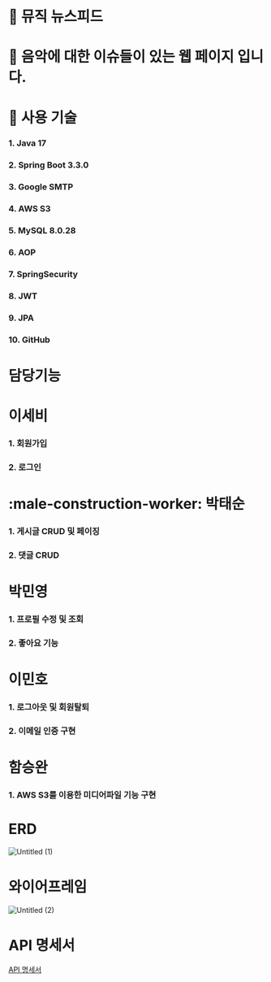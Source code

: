 # :musical_keyboard: 뮤직 뉴스피드
# :guitar: 음악에 대한 이슈들이 있는 웹 페이지 입니다.

# :wrench: 사용 기술
### 1. Java 17
### 2. Spring Boot 3.3.0
### 3. Google SMTP
### 4. AWS S3
### 5. MySQL 8.0.28
### 6. AOP
### 7. SpringSecurity
### 8. JWT
### 9. JPA
### 10. GitHub

# 담당기능

# 이세비 
### 1. 회원가입
### 2. 로그인

# :male-construction-worker: 박태순
### 1. 게시글 CRUD 및 페이징
### 2. 댓글 CRUD

# 박민영
### 1. 프로필 수정 및 조회
### 2. 좋아요 기능

# 이민호
### 1. 로그아웃 및 회원탈퇴
### 2. 이메일 인증 구현

# 함승완
### 1. AWS S3를 이용한 미디어파일 기능 구현

# ERD
![Untitled (1)](https://github.com/hamseungwan2023/music/assets/125807759/3a5de27a-f333-4903-9a02-19d2ed68d8c1)

# 와이어프레임
![Untitled (2)](https://github.com/hamseungwan2023/music/assets/125807759/cd3fd612-1f12-45a6-b2ae-3a18566d31a3)

# API 명세서 
[API 명세서](https://www.notion.so/4c0e907c3a1149aea4cbbb3bdebc3af3?pvs=21)
